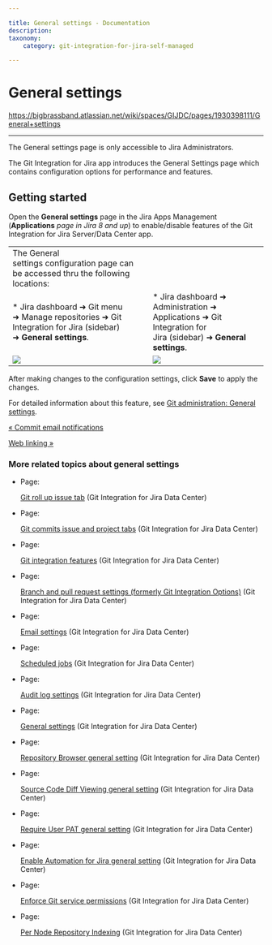```yaml
---

title: General settings - Documentation
description:
taxonomy:
    category: git-integration-for-jira-self-managed

---
```


# General settings

<https://bigbrassband.atlassian.net/wiki/spaces/GIJDC/pages/1930398111/General+settings>

* * *

The General settings page is only accessible to Jira Administrators.

The Git Integration for Jira app introduces the General Settings page which contains configuration options for performance and features.

## Getting started

Open the **General settings** page in the Jira Apps Management (**Applications** _page in Jira 8 and up_) to enable/disable features of the Git Integration for Jira Server/Data Center app.

|     |     |
| --- | --- |
| The General settings configuration page can be accessed thru the following locations: |     |
| *   Jira dashboard ➜ Git menu ➜ Manage repositories ➜ Git Integration for Jira (sidebar) ➜ **General settings**. | *   Jira dashboard ➜ Administration ➜ Applications ➜ Git Integration for Jira (sidebar) ➜ **General settings**. |
| ![](https://bigbrassband.atlassian.net/wiki/download/attachments/1930398111/jira-serverdc-gen-cfg-entry-point-(c).png?version=1&modificationDate=1630642877772&cacheVersion=1&api=v2) | ![](https://bigbrassband.atlassian.net/wiki/download/attachments/1930398111/jira-serverdc-gen-cfg-entry-point-two-(c).png?version=1&modificationDate=1630642878025&cacheVersion=1&api=v2) |

  
After making changes to the configuration settings, click **Save** to apply the changes.

For detailed information about this feature, see [Git administration: General settings](/wiki/spaces/GITSERVER/pages/966885431/General+Settings).

[« Commit email notifications](/wiki/spaces/GIJDC/pages/1930397995/Commit+email+notifications)

[Web linking »](/wiki/spaces/GIJDC/pages/1930398212/Web+linking)

### More related topics about general settings

*   Page:
    
    [Git roll up issue tab](/wiki/spaces/GIJDC/pages/1207828678/Git+roll+up+issue+tab) (Git Integration for Jira Data Center)
    
*   Page:
    
    [Git commits issue and project tabs](/wiki/spaces/GIJDC/pages/1207828697/Git+commits+issue+and+project+tabs) (Git Integration for Jira Data Center)
    
*   Page:
    
    [Git integration features](/wiki/spaces/GIJDC/pages/1207795905/Git+integration+features) (Git Integration for Jira Data Center)
    
*   Page:
    
    [Branch and pull request settings (formerly Git Integration Options)](/wiki/spaces/GIJDC/pages/1207828745) (Git Integration for Jira Data Center)
    
*   Page:
    
    [Email settings](/wiki/spaces/GIJDC/pages/1207795941/Email+settings) (Git Integration for Jira Data Center)
    
*   Page:
    
    [Scheduled jobs](/wiki/spaces/GIJDC/pages/1207795958/Scheduled+jobs) (Git Integration for Jira Data Center)
    
*   Page:
    
    [Audit log settings](/wiki/spaces/GIJDC/pages/1207828866/Audit+log+settings) (Git Integration for Jira Data Center)
    
*   Page:
    
    [General settings](/wiki/spaces/GIJDC/pages/1930398111/General+settings) (Git Integration for Jira Data Center)
    
*   Page:
    
    [Repository Browser general setting](/wiki/spaces/GIJDC/pages/1947140158/Repository+Browser+general+setting) (Git Integration for Jira Data Center)
    
*   Page:
    
    [Source Code Diff Viewing general setting](/wiki/spaces/GIJDC/pages/1947140173/Source+Code+Diff+Viewing+general+setting) (Git Integration for Jira Data Center)
    
*   Page:
    
    [Require User PAT general setting](/wiki/spaces/GIJDC/pages/1947107395/Require+User+PAT+general+setting) (Git Integration for Jira Data Center)
    
*   Page:
    
    [Enable Automation for Jira general setting](/wiki/spaces/GIJDC/pages/2045149338/Enable+Automation+for+Jira+general+setting) (Git Integration for Jira Data Center)
    
*   Page:
    
    [Enforce Git service permissions](/wiki/spaces/GIJDC/pages/2091810842/Enforce+Git+service+permissions) (Git Integration for Jira Data Center)
    
*   Page:
    
    [Per Node Repository Indexing](/wiki/spaces/GIJDC/pages/2095775749/Per+Node+Repository+Indexing) (Git Integration for Jira Data Center)